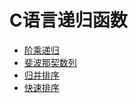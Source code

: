 # C语言递归函数

- [阶乘递归](https://github.com/ChenYikunReal/c_training/tree/master/projects/recursive_function_test/factorial_test)
- [斐波那契数列](https://github.com/ChenYikunReal/c_training/tree/master/projects/recursive_function_test/fibonaci_test)
- [归并排序](https://github.com/ChenYikunReal/c_training/tree/master/projects/sort_test/merge_sort)
- [快速排序](https://github.com/ChenYikunReal/c_training/tree/master/projects/sort_test/quick_sort)
